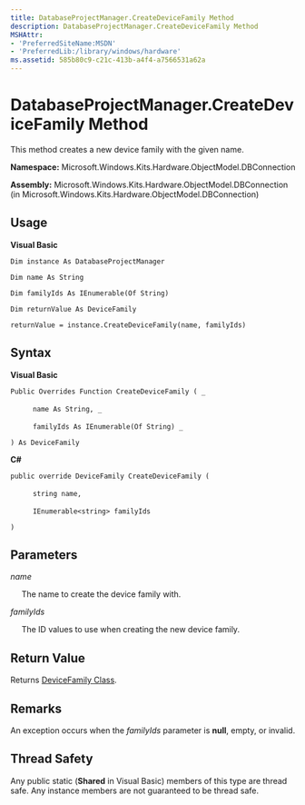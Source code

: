 ```yaml
---
title: DatabaseProjectManager.CreateDeviceFamily Method
description: DatabaseProjectManager.CreateDeviceFamily Method
MSHAttr:
- 'PreferredSiteName:MSDN'
- 'PreferredLib:/library/windows/hardware'
ms.assetid: 585b80c9-c21c-413b-a4f4-a7566531a62a
---
```


# DatabaseProjectManager.CreateDeviceFamily Method


This method creates a new device family with the given name.

**Namespace:** Microsoft.Windows.Kits.Hardware.ObjectModel.DBConnection

**Assembly:** Microsoft.Windows.Kits.Hardware.ObjectModel.DBConnection (in Microsoft.Windows.Kits.Hardware.ObjectModel.DBConnection)

## <span id="Usage"></span><span id="usage"></span><span id="USAGE"></span>Usage


**Visual Basic**

`Dim instance As DatabaseProjectManager`

`Dim name As String`

`Dim familyIds As IEnumerable(Of String)`

`Dim returnValue As DeviceFamily`

`returnValue = instance.CreateDeviceFamily(name, familyIds)`

## <span id="Syntax"></span><span id="syntax"></span><span id="SYNTAX"></span>Syntax


**Visual Basic**

`Public Overrides Function CreateDeviceFamily ( _`

          `name As String, _`

          `familyIds As IEnumerable(Of String) _`

`) As DeviceFamily`

**C#**

`public override DeviceFamily CreateDeviceFamily (`

          `string name,`

          `IEnumerable<string> familyIds`

`)`

## <span id="Parameters"></span><span id="parameters"></span><span id="PARAMETERS"></span>Parameters


*name*

     The name to create the device family with.

*familyIds*

     The ID values to use when creating the new device family.

## <span id="Return_Value"></span><span id="return_value"></span><span id="RETURN_VALUE"></span>Return Value


Returns [DeviceFamily Class](devicefamily-class.md).

## <span id="Remarks"></span><span id="remarks"></span><span id="REMARKS"></span>Remarks


An exception occurs when the *familyIds* parameter is **null**, empty, or invalid.

## <span id="Thread_Safety"></span><span id="thread_safety"></span><span id="THREAD_SAFETY"></span>Thread Safety


Any public static (**Shared** in Visual Basic) members of this type are thread safe. Any instance members are not guaranteed to be thread safe.

 

 







